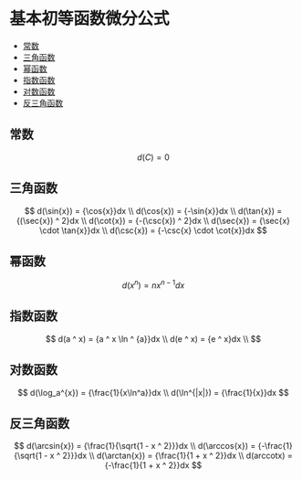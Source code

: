 # 基本初等函数微分公式

* [常数](#常数)
* [三角函数](#三角函数)
* [幂函数](#幂函数)
* [指数函数](#指数函数)
* [对数函数](#对数函数)
* [反三角函数](#反三角函数)

## 常数

$$
d(C) = 0
$$

## 三角函数

$$
d(\sin{x}) = {\cos{x}}dx
\\
d(\cos{x}) = {-\sin{x}}dx
\\
d(\tan{x}) = {(\sec{x}) ^ 2}dx
\\
d(\cot{x}) = {-(\csc{x}) ^ 2}dx
\\
d(\sec{x}) = {\sec{x} \cdot \tan{x}}dx
\\
d(\csc{x}) = {-\csc{x} \cdot \cot{x}}dx
$$

## 幂函数

$$
d(x ^ n) = {nx ^ {n - 1}}dx
$$

## 指数函数

$$
d(a ^ x) = {a ^ x \ln ^ {a}}dx
\\
d(e ^ x) = {e ^ x}dx
\\
$$

## 对数函数

$$
d(\log_a^{x}) = {\frac{1}{x\ln^a}}dx
\\
d(\ln^{|x|}) = {\frac{1}{x}}dx
$$

## 反三角函数

$$
d(\arcsin{x}) = {\frac{1}{\sqrt{1 - x ^ 2}}}dx
\\
d(\arccos{x}) = {-\frac{1}{\sqrt{1 - x ^ 2}}}dx
\\
d(\arctan{x}) = {\frac{1}{1 + x ^ 2}}dx
\\
d(arccotx) = {-\frac{1}{1 + x ^ 2}}dx
$$



